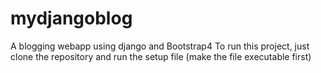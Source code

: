 # mydjangoblog
A blogging webapp using django and Bootstrap4
To run this project, just clone the repository and run the setup file (make the file executable first)

